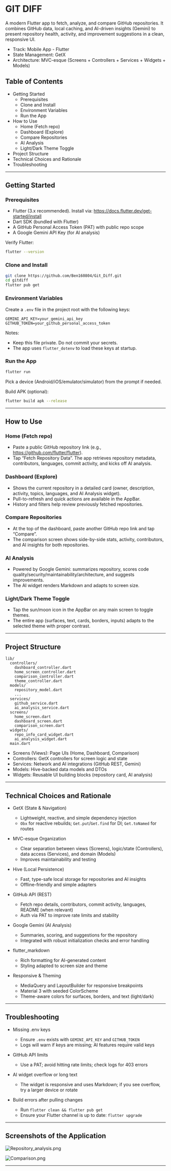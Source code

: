 # GIT DIFF

A modern Flutter app to fetch, analyze, and compare GitHub repositories. It combines GitHub data, local caching, and AI-driven insights (Gemini) to present repository health, activity, and improvement suggestions in a clean, responsive UI.

- Track: Mobile App - Flutter
- State Management: GetX
- Architecture: MVC-esque (Screens + Controllers + Services + Widgets + Models)

## Table of Contents
- Getting Started
  - Prerequisites
  - Clone and Install
  - Environment Variables
  - Run the App
- How to Use
  - Home (Fetch repo)
  - Dashboard (Explore)
  - Compare Repositories
  - AI Analysis
  - Light/Dark Theme Toggle
- Project Structure
- Technical Choices and Rationale
- Troubleshooting

---

## Getting Started

### Prerequisites
- Flutter (3.x recommended). Install via: https://docs.flutter.dev/get-started/install
- Dart SDK (bundled with Flutter)
- A GitHub Personal Access Token (PAT) with public repo scope
- A Google Gemini API Key (for AI analysis)

Verify Flutter:
```bash
flutter --version
```

### Clone and Install
```bash
git clone https://github.com/Ben160804/Git_Diff.git
cd gitdiff
flutter pub get
```

### Environment Variables
Create a `.env` file in the project root with the following keys:
```
GEMINI_API_KEY=your_gemini_api_key
GITHUB_TOKEN=your_github_personal_access_token
```
Notes:
- Keep this file private. Do not commit your secrets.
- The app uses `flutter_dotenv` to load these keys at startup.

### Run the App
```bash
flutter run
```
Pick a device (Android/iOS/emulator/simulator) from the prompt if needed.

Build APK (optional):
```bash
flutter build apk --release
```

---

## How to Use

### Home (Fetch repo)
- Paste a public GitHub repository link (e.g., https://github.com/flutter/flutter).
- Tap “Fetch Repository Data”. The app retrieves repository metadata, contributors, languages, commit activity, and kicks off AI analysis.

### Dashboard (Explore)
- Shows the current repository in a detailed card (owner, description, activity, topics, languages, and AI Analysis widget).
- Pull-to-refresh and quick actions are available in the AppBar.
- History and filters help review previously fetched repositories.

### Compare Repositories
- At the top of the dashboard, paste another GitHub repo link and tap “Compare”.
- The comparison screen shows side-by-side stats, activity, contributors, and AI insights for both repositories.

### AI Analysis
- Powered by Google Gemini: summarizes repository, scores code quality/security/maintainability/architecture, and suggests improvements.
- The AI widget renders Markdown and adapts to screen size.

### Light/Dark Theme Toggle
- Tap the sun/moon icon in the AppBar on any main screen to toggle themes.
- The entire app (surfaces, text, cards, borders, inputs) adapts to the selected theme with proper contrast.

---

## Project Structure
```
lib/
  controllers/
    dashboard_controller.dart
    home_screen_controller.dart
    comparison_controller.dart
    theme_controller.dart
  models/
    repository_model.dart
    ...
  services/
    github_service.dart
    ai_analysis_service.dart
  screens/
    home_screen.dart
    dashboard_screen.dart
    comparison_screen.dart
  widgets/
    repo_info_card_widget.dart
    ai_analysis_widget.dart
  main.dart
```
- Screens (Views): Page UIs (Home, Dashboard, Comparison)
- Controllers: GetX controllers for screen logic and state
- Services: Network and AI integrations (GitHub REST, Gemini)
- Models: Hive-backed data models and DTOs
- Widgets: Reusable UI building blocks (repository card, AI analysis)

---

## Technical Choices and Rationale

- GetX (State & Navigation)
  - Lightweight, reactive, and simple dependency injection
  - `Obx` for reactive rebuilds; `Get.put`/`Get.find` for DI; `Get.toNamed` for routes

- MVC-esque Organization
  - Clear separation between views (Screens), logic/state (Controllers), data access (Services), and domain (Models)
  - Improves maintainability and testing

- Hive (Local Persistence)
  - Fast, type-safe local storage for repositories and AI insights
  - Offline-friendly and simple adapters

- GitHub API (REST)
  - Fetch repo details, contributors, commit activity, languages, README (when relevant)
  - Auth via PAT to improve rate limits and stability

- Google Gemini (AI Analysis)
  - Summaries, scoring, and suggestions for the repository
  - Integrated with robust initialization checks and error handling

- flutter_markdown
  - Rich formatting for AI-generated content
  - Styling adapted to screen size and theme

- Responsive & Theming
  - MediaQuery and LayoutBuilder for responsive breakpoints
  - Material 3 with seeded ColorScheme
  - Theme-aware colors for surfaces, borders, and text (light/dark)

---

## Troubleshooting

- Missing .env keys
  - Ensure `.env` exists with `GEMINI_API_KEY` and `GITHUB_TOKEN`
  - Logs will warn if keys are missing; AI features require valid keys

- GitHub API limits
  - Use a PAT; avoid hitting rate limits; check logs for 403 errors

- AI widget overflow or long text
  - The widget is responsive and uses Markdown; if you see overflow, try a larger device or rotate

- Build errors after pulling changes
  - Run `flutter clean && flutter pub get`
  - Ensure your Flutter channel is up to date: `flutter upgrade`



---
## Screenshots of the Application

![Repository_analysis.png](Repository_analysis.png)

![Comparison.png](Comparison.png)

---


